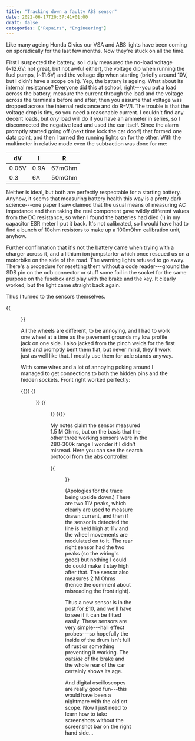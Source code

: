 ```yaml
---
title: "Tracking down a faulty ABS sensor"
date: 2022-06-17T20:57:41+01:00
draft: false
categories: ["Repairs", "Engineering"]
---
```


Like many ageing Honda Civics our VSA and ABS lights have been coming on
sporadically for the last few months.  Now they're stuck on all the time.

First I suspected the battery, so I duly measured the no-load voltage (~12.6V:
not great, but not awful either), the voltage dip when running the fuel pumps,
(~11.6V) and the voltage dip when starting (briefly around 10V, but I didn't
have a scope on it).  Yep, the battery is ageing.  What about its internal
resistance?  Everyone did this at school, right---you put a load across the
battery, measure the current through the load and the voltage across the
terminals before and after; then you assume that voltage was dropped across the
internal resistance and do R=V/I.  The trouble is that the voltage drop is tiny,
so you need a reasonable current.  I couldn't find any decent loads, but *any*
load will do if you have an ammeter in series, so I disconnected the negative
lead and used the car itself.  Since the alarm promptly started going off (next
time lock the car door!) that formed one data point, and then I turned the
running lights on for the other.  With the multimeter in relative mode even the
subtraction was done for me:

| dV    | I    | R      |
|-------|------|--------|
| 0.06V | 0.9A | 67mOhm |
| 0.3   | 6A   | 50mOhm |

Neither is ideal, but both are perfectly respectable for a starting battery.
Anyhow, it seems that measuring battery health this way is a pretty dark
science---one paper I saw claimed that the usual means of measuring AC impedance
and then taking the real component gave wildly different values from the DC
resistance, so when I found the batteries had died (!) in my capacitor ESR meter
I put it back.  It's not calibrated, so I would have had to find a bunch of
10ohm resistors to make up a 100mOhm calibration unit, anyhow.

Further confirmation that it's not the battery came when trying with a charger
across it, and a lithium ion jumpstarter which once rescued us on a motorbike on
the side of the road.  The warning lights refused to go away.  There's a
procedure for resetting them without a code reader---ground the SDS pin on the
odb connector or stuff some foil in the socket for the same purpose on the
fusebox and play with the brake and the key.  It clearly worked, but the light
came straight back again.

Thus I turned to the sensors themselves.

{{<figure src="/img/abs/setup.jpg">}}

All the wheels are different, to be annoying, and I had to work one wheel at a
time as the pavement grounds my low profile jack on one side.  I also jacked
from the pinch welds for the first time and promptly bent them flat, but never
mind, they'll work just as well like that.  I mostly use them for axle stands
anyway.

With some wires and a lot of annoying poking around I managed to get connections
to both the hidden pins and the hidden sockets.  Front right worked perfectly:

{{<gallery caption-effect="fade">}}
  {{<figure src="/img/abs/dc.jpg">}}
  {{<figure src="/img/abs/ac.jpg">}}
{{</gallery>}}

My notes claim the sensor measured 1.5 M Ohms, but on the basis that the other
three working sensors were in the 280-300k range I wonder if I didn't misread.
Here you can see the search protocol from the abs controller:


{{<figure src="/img/abs/detection.jpg">}}

(Apologies for the trace being upside down.)  There are two 11V peaks, which
clearly are used to measure drawn current, and then if the sensor is detected
the line is held high at 11v and the wheel movements are modulated on to it.
The rear right sensor had the two peaks (so the wiring's good) but nothing I
could do could make it stay high after that.  The sensor also measures 2 M Ohms
(hence the comment about misreading the front right).

Thus a new sensor is in the post for £10, and we'll have to see if it can be
fitted easily.  These sensors are very simple---hall effect probes---so
hopefully the inside of the drum isn't full of rust or something preventing it
working.  The *outside* of the brake and the whole rear of the car certainly
shows its age.

And digital oscilloscopes are really good fun---this would have been a nightmare
with the old crt scope.  Now I just need to learn how to take screenshots
without the screenshot bar on the right hand side...
